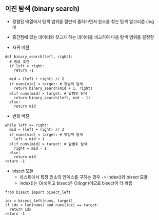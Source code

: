 ## 이진 탐색 (binary search)
* 정렬된 배열에서 탐색 범위를 절반씩 좁혀가면서 원소를 찾는 탐색 알고리즘 (log n)
* 중간점에 있는 데이터와 찾고자 하는 데이터를 비교하여 다음 탐색 범위를 결정함

* 재귀 버젼
```
def binary_search(left, right):
  # 종료 조건
  if left > right:
    return -1
   
  mid = (left + right) // 2
  if nums[mid] < target: # 뒷범위 탐색
    return binary_search(mid + 1, right)
  elif nums[mid] > target: # 앞범위 탐색
    return binary_search(left, mid - 1)
  else:
    return mid
```

* 반복 버젼
```
while left <= right:
  mid = (left + right) // 2
  if nums[mid] < target: # 뒷범위 탐색
    left = mid + 1
  elif nums[mid] > target: # 앞범위 탐색
    right = mid - 1
  else:
    return mid
return -1
```

* bisect 모듈
  * 리스트에서 특정 원소의 인덱스를 구하는 경우 -> index()와 bisect 모듈
  * index()는 O(n)이고 bisect은 O(logn)이므로 bisect이 더 빠름
```
from bisect import bisect_left

idx = bisect_left(nums, target)
if idx < len(nums) and nums[idx] == target:
  return idx
return -1
```
